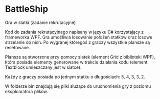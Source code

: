 # BattleShip
Gra w statki (zadanie rekrutacyjne)


Kod do zadania rekrutacyjnego napisany w języku C# korzystający z frameworka WPF. Gra umożliwia losowanie położeń statków oraz losowe strzelanie do nich.
Po wygranej któregoś z graczy wszystkie plansze są resetowane.

Plansze są stworzone przy pomocy siatek (element Grid z biblioteki WPF), która posiada elementy generowane w trakcie działania kodu (element Textblock umieszczany jest w siatce).

Każdy z graczy posiada po jednym statku o długościach: 5, 4, 3, 3, 2. 

W folderze bin znajdują się pliki służące do uruchomienia gry z poziomu eksploaratora plików.
